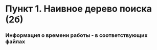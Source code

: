 # Пункт 1. Наивное дерево поиска (2б) #
### Информация о времени работы - в соответствующих файлах ###